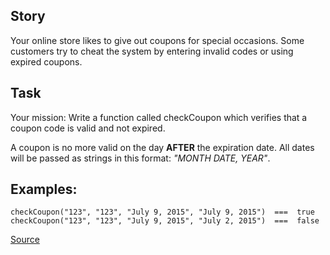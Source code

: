 ## Story
Your online store likes to give out coupons for special occasions. Some customers try to cheat the system by entering invalid codes or using expired coupons.

## Task
Your mission:
Write a function called checkCoupon which verifies that a coupon code is valid and not expired.

A coupon is no more valid on the day **AFTER** the expiration date. All dates will be passed as strings in this format: *"MONTH DATE, YEAR"*.

## Examples:
```
checkCoupon("123", "123", "July 9, 2015", "July 9, 2015")  ===  true
checkCoupon("123", "123", "July 9, 2015", "July 2, 2015")  ===  false
```

[Source](https://www.codewars.com/kata/539de388a540db7fec000642)
